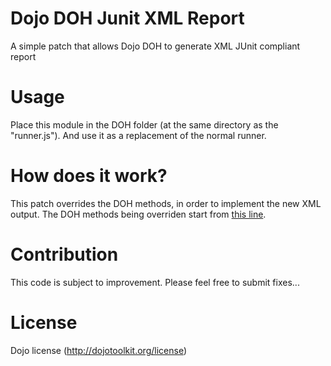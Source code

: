 Dojo DOH Junit XML Report
=

A simple patch that allows Dojo DOH to generate XML JUnit compliant report

Usage
=

Place this module in the DOH folder (at the same directory as the "runner.js"). And use it as a replacement of the normal runner.

How does it work?
=

This patch overrides the DOH methods, in order to implement the new XML output. The DOH methods being overriden start from [this line](https://github.com/manekinekko/dojo-doh-junit-report/blob/master/runner-junit.js#L317).

Contribution
= 

This code is subject to improvement. Please feel free to submit fixes...

License
=

Dojo license (http://dojotoolkit.org/license)
